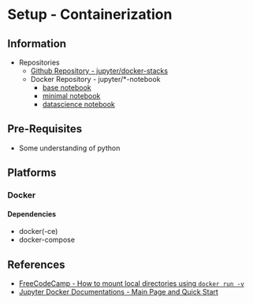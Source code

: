 # Setup - Containerization

## Information
- Repositories
    + [Github Repository - jupyter/docker-stacks](https://github.com/jupyter/docker-stacks)
    - Docker Repository - jupyter/*-notebook
        + [base notebook](https://hub.docker.com/jupyter/base-notebook)
        + [minimal notebook](https://hub.docker.com/jupyter/minimal-notebook)
        + [datascience notebook](https://hub.docker.com/jupyter/datascience-notebook)

## Pre-Requisites
+ Some understanding of python

## Platforms

### Docker
#### Dependencies
+ docker(-ce)
+ docker-compose

## References
+ [FreeCodeCamp - How to mount local directories using `docker run -v`](https://www.freecodecamp.org/news/docker-mount-volume-guide-how-to-mount-a-local-directory/#:~:text=You%20bind%20local%20directories%20and,source%3E%3A%20.)
+ [Jupyter Docker Documentations - Main Page and Quick Start](https://jupyter-docker-stacks.readthedocs.io/en/latest/index.html)
